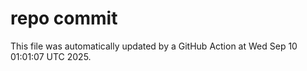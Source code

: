 # repo commit

This file was automatically updated by a GitHub Action at Wed Sep 10 01:01:07 UTC 2025.
